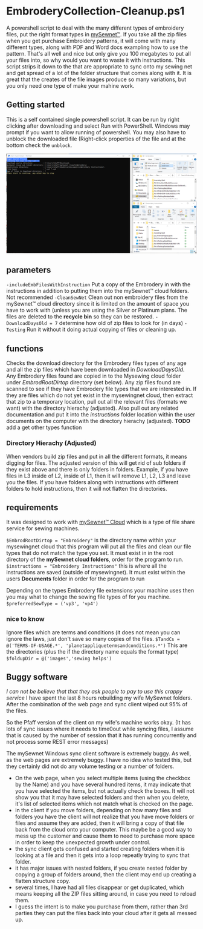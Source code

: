 # EmbroderyCollection-Cleanup.ps1

A powershell script to deal with the many different types of embroidery files, put the right format types in [mySewnet™](https://mysewnet.com/).  If you take all the zip files when you get purchase Embroidery patterns, it will come with many different types, along with PDF and Word docs exampling how to use the pattern.  That's all well and nice but only give you 100 megabytes to put all your files into, so why would you want to waste it with instructions. This script strips it down to the that are appropriate to sync onto my sewing net and get spread of a lot of the folder structure that comes along with it.  It is great that the creates of the file images produce so many variations, but you only need one type of make your mahine work.

## Getting started
This is a self contained single powershell script.  It can be run by right clicking after downloading and select Run with PowerShell.  Windows may prompt if you want to allow running of powershell.  You may also have to unblock the downloaded file (Right-click properties of the file and at the bottom check the `unblock`.

![powershell running](docs/2022-01-01_13-53-31.gif)

## parameters
`-includeEmbFilesWithInstruction` Put a copy of the Embrodery in with the instructions in addition to putting them into the mySewnet™ cloud folders.  Not recommended
`-CleanSewNet`  Clean out non embroidery files from the mySewnet™ cloud directory since it is limited on the amount of space you have to work with (unless you are using the Silver or Platinum plans.  The files are deleted to the **recycle bin** so they can be restored.
`-DownloadDaysOld = 7`  determine how old of zip files to look for (in days) 
`-Testing`  Run it without it doing actual copying of files or cleaning up.

## functions

Checks the download directory for the Embrodery files types of any age and all the zip files which have been downloaded in *DownloadDaysOld*.  
Any Embrodery files found are copied in to the Mysewing cloud folder under *EmbrodRootDirtop* directory (set below).
Any zip files found are scanned to see if they have Embrodery file types that we are interested in.  If they are files which do not yet exist in the
mysewingnet cloud, then extract that zip to a temporary location, pull out all the relevant files (formats we want) with the directory hierachy (adjusted).  Also pull out any related documentation and put it into the *instructions* folder location within the user documents on the computer with the directory hierachy (adjusted).
**TODO** add a get other types function

### Directory Hierachy (Adjusted)
When vendors build zip files and put in all the different formats, it means digging for files.  The adjusted version of this will get rid of sub folders if they exist above and there is only folders in folders.  Example, if you have files in L3 inside of L2, inside of L1, then it will remove L1, L2, L3 and leave you the files.  If you have folders along with instructions with different folders to hold instructions, then it will not flatten the directories.

## requirements

It was designed to work with [mySewnet™ Cloud](https://cloud.mysewnet.com/) which is a type of file share service for sewing machines.

`$EmbrodRootDirtop = "Embroidery"` is the directory name within your mysewingnet cloud that this program will put all the files and clean our file types that do not match the type you set.  It must exist in in the root directory of the **mySewnet cloud folders**, order for the program to run.
`$instructions = "Embroidery Instructions"`  this is where all the instructions are saved (outside of mysewingnet).  It must exist within the users **Documents** folder in order for the program to run

Depending on the types Embrodery file extensions your machine uses then you may what to change the sewing file types of for you machine.
`$preferredSewType = ('vp3', 'vp4')`


### nice to know

Ignore files which are terms and conditions (it does not mean you can ignore the laws, just don't save so many copies of the files.
`$TandCs = @('TERMS-OF-USAGE.*', 'planetappliquetermsandconditions.*')`
This are the directories (plus the if the directory name equals the format type)
`$foldupDir = @('images','sewing helps')`

## Buggy software 
*I can not be believe that that they ask people to pay to use this crappy service*
I have spent the last 8 hours rebuilding my wife MySewnet folders. After the combination of the web page and sync client wiped out 95% of the files.

So the Pfaff version of the client on my wife's machine works okay.  (It has lots of sync issues where it needs to time0out while syncing files, I assume that is caused by the number of session that it has running concurrently and not process some REST error messages)

The mySewnet Windows sync client software is extremely buggy.  As well, as the web pages are extremely buggy.  I have no idea who tested this, but they certainly did not do any volume testing or a number of folders.
- On the web page, when you select multiple items (using the checkbox by the Name) and you have several hundred items, it may indicate that you have selected the items, but not actually check the boxes.  It will not show you that it may have selected folders and then when you delete, it's list of selected items which not match what is checked on the page.
- in the client if you move folders, depending on how many files and folders you have the client will not realize that you have move folders or files and assume they are added, then it will bring a copy of that file back from the cloud onto your computer. This maybe be a good way to mess up the customer and cause them to need to purchase more space in order to keep the unexpected growth under control.
- the sync client gets confused and started creating folders when it is looking at a file and then it gets into a loop repeatly trying to sync that folder.
- it has major issues with nested folders, if you create nested folder by copying a group of folders around, then the client may end up creating a flatten structure copy.
- several times, I have had all files disappear or get duplicated, which means keeping all the ZIP files sitting around, in case you need to reload them.
- I guess the intent is to make you purchase from them, rather than 3rd parties they can put the files back into your cloud after it gets all messed up.
